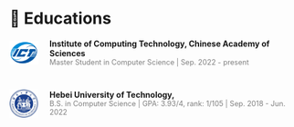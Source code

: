 # 📖 Educations
<div style="display: flex; flex-direction: column; gap: 40px;">
    <div style="display: flex; align-items: center;">
        <img src="images/ict.png" alt="Institute of Computing Technology, Chinese Academy of Sciences" style="width: 50px; margin-right: 20px;">
        <div style="display: flex; flex-direction: column;">
            <div style="font-weight: bold;">Institute of Computing Technology, Chinese Academy of Sciences</div>
            <div style="font-size: 0.9em; color: gray;">Master Student in Computer Science | Sep. 2022 - present</div>
        </div>
    </div>
    <div style="display: flex; align-items: center;">
        <img src="images/hebut.png" alt="Institute of Computing Technology, Chinese Academy of Sciences" style="width: 50px; margin-right: 20px;">
        <div style="display: flex; flex-direction: column;">
            <div style="font-weight: bold;"> Hebei University of Technology,</div>
            <div style="font-size: 0.9em; color: gray;">B.S. in Computer Science | GPA: 3.93/4, rank: 1/105 | Sep. 2018 - Jun. 2022</div>
        </div>
    </div>
</div>



